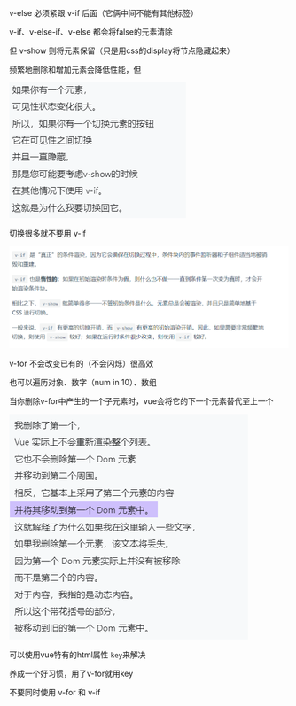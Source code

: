 v-else 必须紧跟 v-if 后面（它俩中间不能有其他标签）

v-if、v-else-if、v-else 都会将false的元素清除

但 v-show 则将元素保留（只是用css的display将节点隐藏起来）

频繁地删除和增加元素会降低性能，但

![image-20220318113455807](Part3.assets/image-20220318113455807.png)

切换很多就不要用 v-if

![image-20220318113730466](Part3.assets/image-20220318113730466.png)

v-for 不会改变已有的（不会闪烁）很高效

也可以遍历对象、数字（num in 10）、数组

当你删除v-for中产生的一个子元素时，vue会将它的下一个元素替代至上一个

![image-20220318143408503](Part3.assets/image-20220318143408503.png)

可以使用vue特有的html属性 `key`来解决

养成一个好习惯，用了v-for就用key

不要同时使用 v-for 和 v-if

